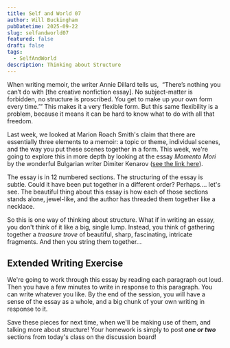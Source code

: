 ```yaml
---
title: Self and World 07
author: Will Buckingham
pubDatetime: 2025-09-22
slug: selfandworld07
featured: false
draft: false
tags:
  - SelfAndWorld
description: Thinking about Structure
---
```

When writing memoir, the writer Annie Dillard tells us,  “There’s nothing you can’t do with \[the creative nonfiction essay\]. No subject-matter is forbidden, no structure is proscribed. You get to make up your own form every time.’” This makes it a very flexible form. But this same flexibility is a problem, because it means it can be hard to know what to do with all that freedom.

Last week, we looked at Marion Roach Smith's claim that there are essentially three elements to a memoir: a topic or theme, individual scenes, and the way you put these scenes together in a form. This week, we're going to explore this in more depth by looking at the essay _Momento Mori_ by the wonderful Bulgarian writer Dimiter Kenarov ([see the link here](https://www.thebeliever.net/memento-mori/)).

The essay is in 12 numbered sections. The structuring of the essay is subtle. Could it have been put together in a different order? Perhaps.... let's see. The beautiful thing about this essay is how each of those sections stands alone, jewel-like, and the author has threaded them together like a necklace.

So this is one way of thinking about structure. What if in writing an essay, you don't think of it like a big, single lump. Instead, you think of gathering together a _treasure trove_ of beautiful, sharp, fascinating, intricate fragments. And then you string them together...

## Extended Writing Exercise

We're going to work through this essay by reading each paragraph out loud. Then you have a few minutes to write in response to this paragraph. You can write whatever you like. By the end of the session, you will have a sense of the essay as a whole, and a big chunk of your own writing in response to it.

Save these pieces for next time, when we'll be making use of them, and talking more about structure! Your homework is simply to post **_one or two_** sections from today's class on the discussion board!